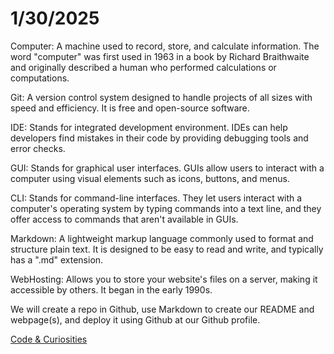 # **1/30/2025**

Computer: A machine used to record, store, and calculate information. The word "computer" was first used in 1963 in a book by Richard Braithwaite and originally described a human who performed calculations or computations.

Git: A version control system designed to handle projects of all sizes with speed and efficiency. It is free and open-source software.

IDE: Stands for integrated development environment. IDEs can help developers find mistakes in their code by providing debugging tools and error checks.

GUI: Stands for graphical user interfaces. GUIs allow users to interact with a computer using visual elements such as icons, buttons, and menus.

CLI: Stands for command-line interfaces. They let users interact with a computer's operating system by typing commands into a text line, and they offer access to commands that aren't available in GUIs.

Markdown: A lightweight markup language commonly used to format and structure plain text. It is designed to be easy to read and write, and typically has a ".md" extension.

WebHosting: Allows you to store your website's files on a server, making it accessible by others. It began in the early 1990s.

We will create a repo in Github, use Markdown to create our README and webpage(s), and deploy it using Github at our Github profile.

[Code & Curiosities](https://sidequests.onrender.com/Blog/2025/Kadarius/)